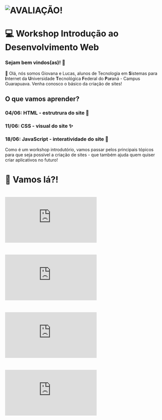# ![AVALIAÇÃO!]([https://docs.google.com/forms/d/e/1FAIpQLSdw9ywJq7UycFGEGRJH_pMsgujZfsnJ7T1Bmianrg-4VgwI_w/viewform?usp=dialog](https://docs.google.com/forms/d/e/1FAIpQLSdw9ywJq7UycFGEGRJH_pMsgujZfsnJ7T1Bmianrg-4VgwI_w/viewform?usp=dialog))

# 💻 Workshop Introdução ao Desenvolvimento Web

### Sejam bem vindos(as)! 🎉  

👋 Olá, nós somos Giovana e Lucas, alunos de Tecnologia em **S**istemas para **I**nternet da **U**niversidade **T**ecnológica **F**ederal do **P**a**r**aná - Campus Guarapuava.
Venha conosco o básico da criação de sites!

## O que vamos aprender?
### 04/06: HTML - estrutrura do site 🧬
### 11/06: CSS - visual do site ✨
### 18/06: JavaScript - interatividade do site 💃
Como é um workshop introdutório, vamos passar pelos principais tópicos para que seja possível a criação de sites - que também ajuda quem quiser criar aplicativos no futuro!

# 🚀 Vamos lá?!

# ![TUTORIAL CONTA GITHUB](https://github.com/lucas-dziurza/workshop-web/blob/main/1_tutorial-creating-github.md)

# ![TUTORIAL VSCODE](https://github.com/lucas-dziurza/workshop-web/blob/main/Install-VSCode.md)

# ![TUTORIAL USANDO VSCODE + LIVE SERVER](https://github.com/lucas-dziurza/workshop-web/blob/main/3_tutorial-using-vscode.md)

# ![TUTORIAL USANDO GIT](https://github.com/lucas-dziurza/workshop-web/blob/main/4_tutorial-using-git.md)
